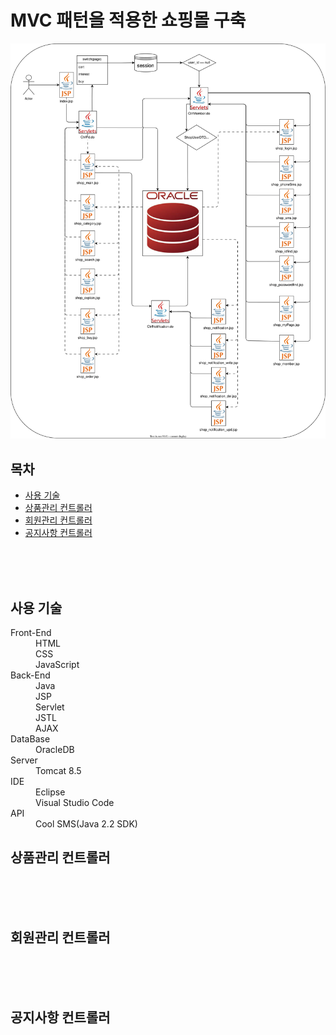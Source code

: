 <h1>MVC 패턴을 적용한 쇼핑몰 구축</h1>
<img src = "https://github.com/gus0719/MVCPatternShop/blob/main/flowchart_project_mvc.svg">
<h2>목차</h2>
<ul>
  <li><a href="#skill">사용 기술</a></li>
  <li><a href="#product">상품관리 컨트롤러</a></li>
  <li><a href="#member">회원관리 컨트롤러</a></li>
  <li><a href="#notification">공지사항 컨트롤러</a></li>
</ul><br><br><br>

<h2 id="skill">사용 기술</h2>
<dl>
  <dt>Front-End</dt>
  <dd>HTML</dd>
  <dd>CSS</dd>
  <dd>JavaScript</dd>
    
  <dt>Back-End</dt>
  <dd>Java</dd>
  <dd>JSP</dd>
  <dd>Servlet</dd>
  <dd>JSTL</dd>
  <dd>AJAX</dd>
  
  <dt>DataBase</dt>
  <dd>OracleDB</dd>
  
  <dt>Server</dt>
  <dd>Tomcat 8.5</dd>
  
  <dt>IDE</dt>
  <dd>Eclipse</dd>
  <dd>Visual Studio Code</dd>

  <dt>API</dt>
  <dd>Cool SMS(Java 2.2 SDK)</dd>
</dl>



<div id="product">
  <h2>상품관리 컨트롤러</h2>
</div><br><br><br>
<div id="member">
  <h2>회원관리 컨트롤러</h2>
</div><br><br><br>
<div id="notification">
  <h2>공지사항 컨트롤러</h2>
</div>
